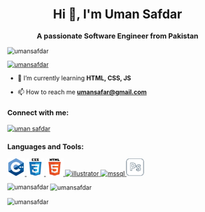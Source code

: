 <h1 align="center">Hi 👋, I'm Uman Safdar</h1>
<h3 align="center">A passionate Software Engineer from Pakistan</h3>

<p align="left"> <img src="https://komarev.com/ghpvc/?username=umansafdar&label=Profile%20views&color=0e75b6&style=flat" alt="umansafdar" /> </p>

<p align="left"> <a href="https://github.com/ryo-ma/github-profile-trophy"><img src="https://github-profile-trophy.vercel.app/?username=umansafdar" alt="umansafdar" /></a> </p>

- 🌱 I’m currently learning **HTML, CSS, JS**

- 📫 How to reach me **umansafar@gmail.com**

<h3 align="left">Connect with me:</h3>
<p align="left">
<a href="https://fb.com/uman safdar" target="blank"><img align="center" src="https://raw.githubusercontent.com/rahuldkjain/github-profile-readme-generator/master/src/images/icons/Social/facebook.svg" alt="uman safdar" height="30" width="40" /></a>
</p>

<h3 align="left">Languages and Tools:</h3>
<p align="left"> <a href="https://www.w3schools.com/cpp/" target="_blank" rel="noreferrer"> <img src="https://raw.githubusercontent.com/devicons/devicon/master/icons/cplusplus/cplusplus-original.svg" alt="cplusplus" width="40" height="40"/> </a> <a href="https://www.w3schools.com/css/" target="_blank" rel="noreferrer"> <img src="https://raw.githubusercontent.com/devicons/devicon/master/icons/css3/css3-original-wordmark.svg" alt="css3" width="40" height="40"/> </a> <a href="https://www.w3.org/html/" target="_blank" rel="noreferrer"> <img src="https://raw.githubusercontent.com/devicons/devicon/master/icons/html5/html5-original-wordmark.svg" alt="html5" width="40" height="40"/> </a> <a href="https://www.adobe.com/in/products/illustrator.html" target="_blank" rel="noreferrer"> <img src="https://www.vectorlogo.zone/logos/adobe_illustrator/adobe_illustrator-icon.svg" alt="illustrator" width="40" height="40"/> </a> <a href="https://www.microsoft.com/en-us/sql-server" target="_blank" rel="noreferrer"> <img src="https://www.svgrepo.com/show/303229/microsoft-sql-server-logo.svg" alt="mssql" width="40" height="40"/> </a> <a href="https://www.photoshop.com/en" target="_blank" rel="noreferrer"> <img src="https://raw.githubusercontent.com/devicons/devicon/master/icons/photoshop/photoshop-line.svg" alt="photoshop" width="40" height="40"/> </a> </p>

<p><img align="left" src="https://github-readme-stats.vercel.app/api/top-langs?username=umansafdar&show_icons=true&locale=en&layout=compact" alt="umansafdar" /></p>

<p>&nbsp;<img align="center" src="https://github-readme-stats.vercel.app/api?username=umansafdar&show_icons=true&locale=en" alt="umansafdar" /></p>

<p><img align="center" src="https://github-readme-streak-stats.herokuapp.com/?user=umansafdar&" alt="umansafdar" /></p>
